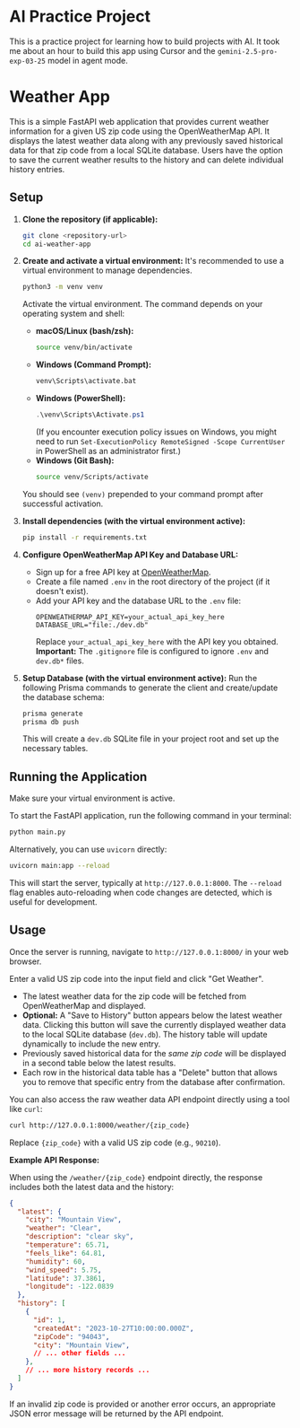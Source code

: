 # AI Practice Project

This is a practice project for learning how to build projects with AI. It took me about an hour to build this app using Cursor and the `gemini-2.5-pro-exp-03-25` model in agent mode.

# Weather App

This is a simple FastAPI web application that provides current weather information for a given US zip code using the OpenWeatherMap API. It displays the latest weather data along with any previously saved historical data for that zip code from a local SQLite database. Users have the option to save the current weather results to the history and can delete individual history entries.

## Setup

1.  **Clone the repository (if applicable):**
    ```bash
    git clone <repository-url>
    cd ai-weather-app
    ```

2.  **Create and activate a virtual environment:**
    It's recommended to use a virtual environment to manage dependencies.
    ```bash
    python3 -m venv venv
    ```
    Activate the virtual environment. The command depends on your operating system and shell:
    *   **macOS/Linux (bash/zsh):**
        ```bash
        source venv/bin/activate
        ```
    *   **Windows (Command Prompt):**
        ```cmd
        venv\Scripts\activate.bat
        ```
    *   **Windows (PowerShell):**
        ```powershell
        .\venv\Scripts\Activate.ps1
        ```
        (If you encounter execution policy issues on Windows, you might need to run `Set-ExecutionPolicy RemoteSigned -Scope CurrentUser` in PowerShell as an administrator first.)
    *   **Windows (Git Bash):**
        ```bash
        source venv/Scripts/activate
        ```
    You should see `(venv)` prepended to your command prompt after successful activation.

3.  **Install dependencies (with the virtual environment active):**
    ```bash
    pip install -r requirements.txt
    ```

4.  **Configure OpenWeatherMap API Key and Database URL:**
    -   Sign up for a free API key at [OpenWeatherMap](https://openweathermap.org/appid).
    -   Create a file named `.env` in the root directory of the project (if it doesn't exist).
    -   Add your API key and the database URL to the `.env` file:
        ```dotenv
        OPENWEATHERMAP_API_KEY=your_actual_api_key_here
        DATABASE_URL="file:./dev.db"
        ```
        Replace `your_actual_api_key_here` with the API key you obtained.
        **Important:** The `.gitignore` file is configured to ignore `.env` and `dev.db*` files.

5.  **Setup Database (with the virtual environment active):**
    Run the following Prisma commands to generate the client and create/update the database schema:
    ```bash
    prisma generate
    prisma db push
    ```
    This will create a `dev.db` SQLite file in your project root and set up the necessary tables.

## Running the Application

Make sure your virtual environment is active.

To start the FastAPI application, run the following command in your terminal:

```bash
python main.py
```

Alternatively, you can use `uvicorn` directly:

```bash
uvicorn main:app --reload
```

This will start the server, typically at `http://127.0.0.1:8000`. The `--reload` flag enables auto-reloading when code changes are detected, which is useful for development.

## Usage

Once the server is running, navigate to `http://127.0.0.1:8000/` in your web browser.

Enter a valid US zip code into the input field and click "Get Weather".

*   The latest weather data for the zip code will be fetched from OpenWeatherMap and displayed.
*   **Optional:** A "Save to History" button appears below the latest weather data. Clicking this button will save the currently displayed weather data to the local SQLite database (`dev.db`). The history table will update dynamically to include the new entry.
*   Previously saved historical data for the *same zip code* will be displayed in a second table below the latest results.
*   Each row in the historical data table has a "Delete" button that allows you to remove that specific entry from the database after confirmation.

You can also access the raw weather data API endpoint directly using a tool like `curl`:

```bash
curl http://127.0.0.1:8000/weather/{zip_code}
```

Replace `{zip_code}` with a valid US zip code (e.g., `90210`).

**Example API Response:**

When using the `/weather/{zip_code}` endpoint directly, the response includes both the latest data and the history:

```json
{
  "latest": {
    "city": "Mountain View",
    "weather": "Clear",
    "description": "clear sky",
    "temperature": 65.71,
    "feels_like": 64.81,
    "humidity": 60,
    "wind_speed": 5.75,
    "latitude": 37.3861,
    "longitude": -122.0839
  },
  "history": [
    {
      "id": 1,
      "createdAt": "2023-10-27T10:00:00.000Z",
      "zipCode": "94043",
      "city": "Mountain View",
      // ... other fields ...
    },
    // ... more history records ...
  ]
}
```

If an invalid zip code is provided or another error occurs, an appropriate JSON error message will be returned by the API endpoint. 